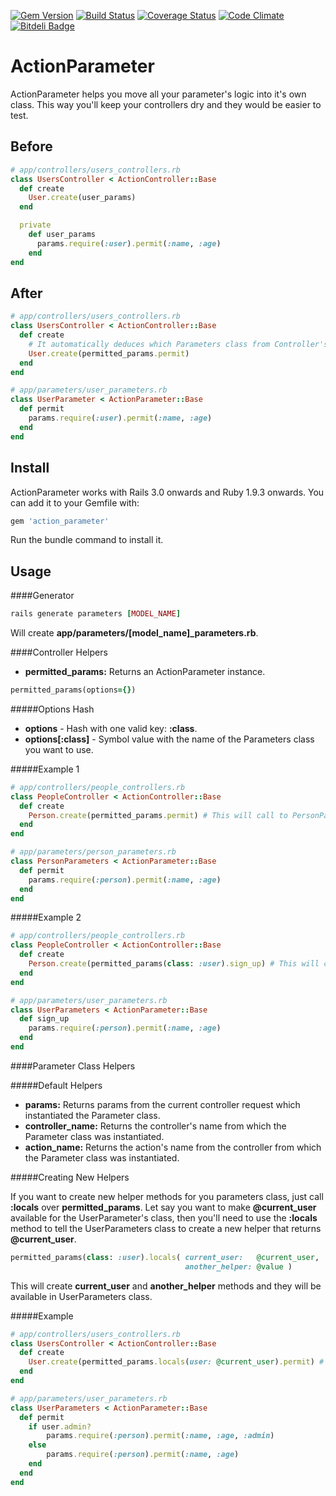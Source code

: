 [![Gem Version](https://badge.fury.io/rb/action_parameter.png)](http://badge.fury.io/rb/action_parameter)
[![Build Status](https://travis-ci.org/edelpero/action_parameter.png?branch=master)](https://travis-ci.org/edelpero/action_parameter)
[![Coverage Status](https://coveralls.io/repos/edelpero/action_parameter/badge.png)](https://coveralls.io/r/edelpero/action_parameter)
[![Code Climate](https://codeclimate.com/github/edelpero/action_parameter.png)](https://codeclimate.com/github/edelpero/action_parameter)
[![Bitdeli Badge](https://d2weczhvl823v0.cloudfront.net/edelpero/action_parameter/trend.png)](https://bitdeli.com/free "Bitdeli Badge")

ActionParameter
===============

ActionParameter helps you move all your parameter's logic into it's own class. This way you'll keep your controllers dry and they would be easier to test.

Before
------

```ruby
# app/controllers/users_controllers.rb
class UsersController < ActionController::Base
  def create
    User.create(user_params)
  end

  private
    def user_params
      params.require(:user).permit(:name, :age)
    end
end
```

After
-----

```ruby
# app/controllers/users_controllers.rb
class UsersController < ActionController::Base
  def create
    # It automatically deduces which Parameters class from Controller's name
    User.create(permitted_params.permit)
  end
end
```

```ruby
# app/parameters/user_parameters.rb
class UserParameter < ActionParameter::Base
  def permit
    params.require(:user).permit(:name, :age)
  end
end
```

Install
-------

ActionParameter works with Rails 3.0 onwards and Ruby 1.9.3 onwards. You can add it to your Gemfile with:

```ruby
gem 'action_parameter'
```

Run the bundle command to install it.

Usage
-----

####Generator

```ruby
rails generate parameters [MODEL_NAME]
```
Will create **app/parameters/[model_name]_parameters.rb**.

####Controller Helpers

- **permitted_params:** Returns an ActionParameter instance.

```ruby
permitted_params(options={})
```

#####Options Hash

 * **options**         - Hash with one valid key: **:class**.
 * **options[:class]** - Symbol value with the name of the Parameters class you want to use.

#####Example 1

```ruby
# app/controllers/people_controllers.rb
class PeopleController < ActionController::Base
  def create
    Person.create(permitted_params.permit) # This will call to PersonParameters' permit method
  end
end
```

```ruby
# app/parameters/person_parameters.rb
class PersonParameters < ActionParameter::Base
  def permit
    params.require(:person).permit(:name, :age)
  end
end
```

#####Example 2

```ruby
# app/controllers/people_controllers.rb
class PeopleController < ActionController::Base
  def create
    Person.create(permitted_params(class: :user).sign_up) # This will call to UserParameters' sign_up method
  end
end
```

```ruby
# app/parameters/user_parameters.rb
class UserParameters < ActionParameter::Base
  def sign_up
    params.require(:person).permit(:name, :age)
  end
end
```

####Parameter Class Helpers

#####Default Helpers

- **params:**          Returns params from the current controller request which instantiated the Parameter class.
- **controller_name:** Returns the controller's name from which the Parameter class was instantiated.
- **action_name:**     Returns the action's name from the controller from which the Parameter class was instantiated.

#####Creating New Helpers

If you want to create new helper methods for you parameters class, just call **:locals** over **permitted_params**. Let say you want to make **@current_user** available for the UserParameter's class, then you'll need to use the **:locals** method to tell the UserParameters class to create a new helper that returns **@current_user**.

```ruby
permitted_params(class: :user).locals( current_user:   @current_user,
                                       another_helper: @value )
```
This will create **current_user** and **another_helper** methods and they will be available in UserParameters class.

#####Example

```ruby
# app/controllers/users_controllers.rb
class UsersController < ActionController::Base
  def create
    User.create(permitted_params.locals(user: @current_user).permit) # This will call to UserParameters' permit method
  end
end
```

```ruby
# app/parameters/user_parameters.rb
class UserParameters < ActionParameter::Base
  def permit
    if user.admin?
        params.require(:person).permit(:name, :age, :admin)
    else
        params.require(:person).permit(:name, :age)
    end
  end
end
```

